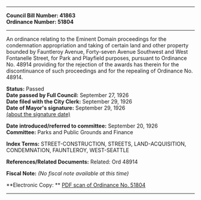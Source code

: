 * * * * *  
  
**Council Bill Number: [](#h0)[](#h2)41863**   
**Ordinance Number: 51804**  
  
* * * * *  
  
An ordinance relating to the Eminent Domain proceedings for the condemnation appropriation and taking of certain land and other property bounded by Fauntleroy Avenue, Forty-seven Avenue Southwest and West Fontanelle Street, for Park and Playfield purposes, pursuant to Ordinance No. 48914 providing for the rejection of the awards has therein for the discontinuance of such proceedings and for the repealing of Ordinance No. 48914.  
  
**Status:** Passed   
**Date passed by Full Council:** September 27, 1926   
**Date filed with the City Clerk:** September 29, 1926   
**Date of Mayor's signature:** September 29, 1926   
[(about the signature date)](/~public/approvaldate.htm)   
  
  
**Date introduced/referred to committee:** September 20, 1926   
**Committee:** Parks and Public Grounds and Finance   
  
**Index Terms:** STREET-CONSTRUCTION, STREETS, LAND-ACQUISITION, CONDEMNATION, FAUNTLEROY, WEST-SEATTLE  
  
**References/Related Documents:** Related: Ord 48914  
  
**Fiscal Note:** *(No fiscal note available at this time)*  
  
**Electronic Copy: ** [PDF scan of Ordinance No. 51804](/~archives/Ordinances/Ord_51804.pdf)  
  
* * * * *  
